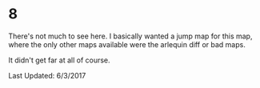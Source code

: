 # 8
There's not much to see here.  I basically wanted a jump map for this map, where the only other maps available were the arlequin diff or bad maps.

It didn't get far at all of course.

Last Updated: 6/3/2017
